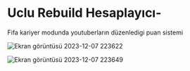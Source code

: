 # Uclu Rebuild Hesaplayıcı-
Fifa kariyer modunda youtuberların düzenledigi puan sistemi

![Ekran görüntüsü 2023-12-07 223622](https://github.com/Furkanpr/UcluRebuildPuanHesapla/assets/92824058/a209d729-8a62-46db-8bec-8d18fc8aa6a2)

![Ekran görüntüsü 2023-12-07 223649](https://github.com/Furkanpr/UcluRebuildPuanHesapla/assets/92824058/032a3b1d-33e7-4c59-9b7d-c04c8ca357ef)
